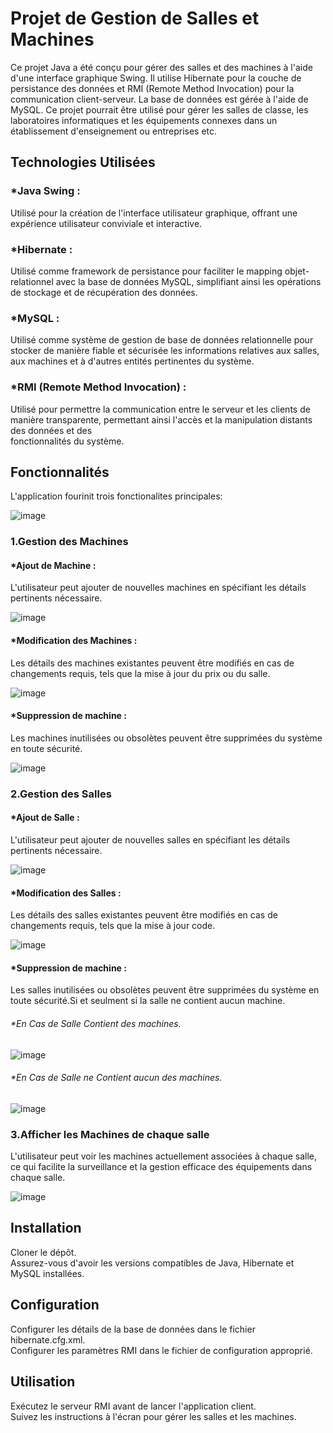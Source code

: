# Projet de Gestion de Salles et Machines
Ce projet Java a été conçu pour gérer des salles et des machines à l'aide d'une interface graphique Swing. Il utilise Hibernate pour la couche de persistance des données et RMI (Remote Method Invocation) pour la communication client-serveur. La base de données est gérée à l'aide de MySQL.
Ce projet pourrait être utilisé pour gérer les salles de classe, les laboratoires informatiques et les équipements connexes dans un établissement d'enseignement ou entreprises etc.

## Technologies Utilisées

  ### *Java Swing : 
Utilisé pour la création de l'interface utilisateur graphique, offrant une expérience utilisateur conviviale et interactive.

  ### *Hibernate : 
Utilisé comme framework de persistance pour faciliter le mapping objet-relationnel avec la base de données MySQL, simplifiant ainsi les opérations de stockage et de récupération des données.

  ### *MySQL :
Utilisé comme système de gestion de base de données relationnelle pour stocker de manière fiable et sécurisée les informations relatives aux salles, aux machines et à d'autres entités pertinentes du système.

  ### *RMI (Remote Method Invocation) :
Utilisé pour permettre la communication entre le serveur et les clients de manière transparente, permettant ainsi l'accès et la manipulation distants des données et des   
fonctionnalités du système.

## Fonctionnalités
L'application fourinit trois fonctionalites principales:

![image](https://github.com/ismail-sorhrani/TP-RMI/assets/125312216/9cad5c3c-ec47-4a3d-9a8f-0179a997a7a4)

### 1.Gestion des Machines
  #### *Ajout de Machine :
L'utilisateur peut ajouter de nouvelles machines en spécifiant les détails pertinents nécessaire.

![image](https://github.com/ismail-sorhrani/TP-RMI/assets/125312216/f1098839-c108-4ca6-afc3-a0fabea3e57f)

  #### *Modification des Machines :
Les détails des machines existantes peuvent être modifiés en cas de changements requis, tels que la mise à jour du prix ou du salle.

![image](https://github.com/ismail-sorhrani/TP-RMI/assets/125312216/072a20f3-369b-438f-8a92-6c604e9dfafc)

  #### *Suppression de machine :
Les machines inutilisées ou obsolètes peuvent être supprimées du système en toute sécurité.

![image](https://github.com/ismail-sorhrani/TP-RMI/assets/125312216/e9157f54-9f96-42a7-94b9-d01bf2ccbd13)



### 2.Gestion des Salles
  #### *Ajout de Salle :
L'utilisateur peut ajouter de nouvelles salles en spécifiant les détails pertinents nécessaire.

![image](https://github.com/ismail-sorhrani/TP-RMI/assets/125312216/363432e6-9a3b-40e3-aeab-ddc168c08c3f)

  #### *Modification des Salles :
Les détails des salles existantes peuvent être modifiés en cas de changements requis, tels que la mise à jour code.

![image](https://github.com/ismail-sorhrani/TP-RMI/assets/125312216/465baaf2-8dcd-49ce-b0a5-6d89d7e1202c)

  #### *Suppression de machine :
Les salles inutilisées ou obsolètes peuvent être supprimées du système en toute sécurité.Si et seulment si la salle ne contient aucun machine. 

  ###### *En Cas de Salle Contient des machines.
  
  ![image](https://github.com/ismail-sorhrani/TP-RMI/assets/125312216/403b5403-6920-489a-b2a1-63c45e42c64e)

   ###### *En Cas de Salle ne Contient aucun des machines.

   ![image](https://github.com/ismail-sorhrani/TP-RMI/assets/125312216/442974d2-707b-4eda-9fd2-47c40e3126fe)


### 3.Afficher les Machines de chaque salle

L'utilisateur peut voir les machines actuellement associées à chaque salle, ce qui facilite la surveillance et la gestion efficace des équipements dans chaque salle.

![image](https://github.com/ismail-sorhrani/TP-RMI/assets/125312216/e91d92e1-8a88-4423-ad40-52531a62e472)

## Installation

Cloner le dépôt. <br />
Assurez-vous d'avoir les versions compatibles de Java, Hibernate et MySQL installées.

## Configuration 

Configurer les détails de la base de données dans le fichier hibernate.cfg.xml. <br />
Configurer les paramètres RMI dans le fichier de configuration approprié. 

## Utilisation 

Exécutez le serveur RMI avant de lancer l'application client. <br />
Suivez les instructions à l'écran pour gérer les salles et les machines.


